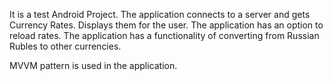 It is a test Android Project.
The application connects to a server and gets Currency Rates. Displays them for the user.
The application has an option to reload rates.
The application has a functionality of converting from Russian Rubles to other currencies.

MVVM pattern is used in the application.
